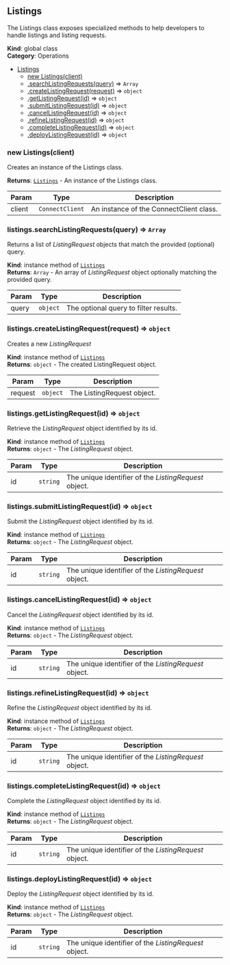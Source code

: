 <a name="Listings"></a>

## Listings
The Listings class exposes specialized methods to help
developers to handle listings and listing requests.

**Kind**: global class  
**Category**: Operations  

* [Listings](#Listings)
    * [new Listings(client)](#new_Listings_new)
    * [.searchListingRequests(query)](#Listings+searchListingRequests) ⇒ <code>Array</code>
    * [.createListingRequest(request)](#Listings+createListingRequest) ⇒ <code>object</code>
    * [.getListingRequest(id)](#Listings+getListingRequest) ⇒ <code>object</code>
    * [.submitListingRequest(id)](#Listings+submitListingRequest) ⇒ <code>object</code>
    * [.cancelListingRequest(id)](#Listings+cancelListingRequest) ⇒ <code>object</code>
    * [.refineListingRequest(id)](#Listings+refineListingRequest) ⇒ <code>object</code>
    * [.completeListingRequest(id)](#Listings+completeListingRequest) ⇒ <code>object</code>
    * [.deployListingRequest(id)](#Listings+deployListingRequest) ⇒ <code>object</code>

<a name="new_Listings_new"></a>

### new Listings(client)
Creates an instance of the Listings class.

**Returns**: [<code>Listings</code>](#Listings) - An instance of the Listings class.  

| Param | Type | Description |
| --- | --- | --- |
| client | <code>ConnectClient</code> | An instance of the ConnectClient class. |

<a name="Listings+searchListingRequests"></a>

### listings.searchListingRequests(query) ⇒ <code>Array</code>
Returns a list of *ListingRequest* objects that match the provided
(optional) query.

**Kind**: instance method of [<code>Listings</code>](#Listings)  
**Returns**: <code>Array</code> - An array of *ListingRequest* object optionally matching
                              the provided query.  

| Param | Type | Description |
| --- | --- | --- |
| query | <code>object</code> | The optional query to filter results. |

<a name="Listings+createListingRequest"></a>

### listings.createListingRequest(request) ⇒ <code>object</code>
Creates a new *ListingRequest*

**Kind**: instance method of [<code>Listings</code>](#Listings)  
**Returns**: <code>object</code> - The created ListingRequest object.  

| Param | Type | Description |
| --- | --- | --- |
| request | <code>object</code> | The ListingRequest object. |

<a name="Listings+getListingRequest"></a>

### listings.getListingRequest(id) ⇒ <code>object</code>
Retrieve the *ListingRequest* object identified by its id.

**Kind**: instance method of [<code>Listings</code>](#Listings)  
**Returns**: <code>object</code> - The *ListingRequest* object.  

| Param | Type | Description |
| --- | --- | --- |
| id | <code>string</code> | The unique identifier of the *ListingRequest* object. |

<a name="Listings+submitListingRequest"></a>

### listings.submitListingRequest(id) ⇒ <code>object</code>
Submit the *ListingRequest* object identified by its id.

**Kind**: instance method of [<code>Listings</code>](#Listings)  
**Returns**: <code>object</code> - The *ListingRequest* object.  

| Param | Type | Description |
| --- | --- | --- |
| id | <code>string</code> | The unique identifier of the *ListingRequest* object. |

<a name="Listings+cancelListingRequest"></a>

### listings.cancelListingRequest(id) ⇒ <code>object</code>
Cancel the *ListingRequest* object identified by its id.

**Kind**: instance method of [<code>Listings</code>](#Listings)  
**Returns**: <code>object</code> - The *ListingRequest* object.  

| Param | Type | Description |
| --- | --- | --- |
| id | <code>string</code> | The unique identifier of the *ListingRequest* object. |

<a name="Listings+refineListingRequest"></a>

### listings.refineListingRequest(id) ⇒ <code>object</code>
Refine the *ListingRequest* object identified by its id.

**Kind**: instance method of [<code>Listings</code>](#Listings)  
**Returns**: <code>object</code> - The *ListingRequest* object.  

| Param | Type | Description |
| --- | --- | --- |
| id | <code>string</code> | The unique identifier of the *ListingRequest* object. |

<a name="Listings+completeListingRequest"></a>

### listings.completeListingRequest(id) ⇒ <code>object</code>
Complete the *ListingRequest* object identified by its id.

**Kind**: instance method of [<code>Listings</code>](#Listings)  
**Returns**: <code>object</code> - The *ListingRequest* object.  

| Param | Type | Description |
| --- | --- | --- |
| id | <code>string</code> | The unique identifier of the *ListingRequest* object. |

<a name="Listings+deployListingRequest"></a>

### listings.deployListingRequest(id) ⇒ <code>object</code>
Deploy the *ListingRequest* object identified by its id.

**Kind**: instance method of [<code>Listings</code>](#Listings)  
**Returns**: <code>object</code> - The *ListingRequest* object.  

| Param | Type | Description |
| --- | --- | --- |
| id | <code>string</code> | The unique identifier of the *ListingRequest* object. |

